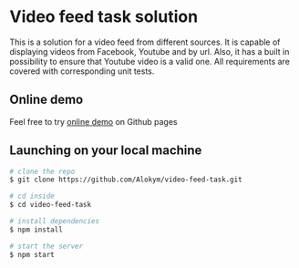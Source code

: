 # Video feed task solution

This is a solution for a video feed from different sources. It is capable of displaying videos from Facebook, Youtube and by url.
Also, it has a built in possibility to ensure that Youtube video is a valid one. All requirements are covered with corresponding unit tests.

## Online demo

Feel free to try [online demo](https://alokym.github.io/video-feed-dist/) on Github pages

## Launching on your local machine

```bash
# clone the repo
$ git clone https://github.com/Alokym/video-feed-task.git

# cd inside
$ cd video-feed-task

# install dependencies
$ npm install

# start the server
$ npm start
```
